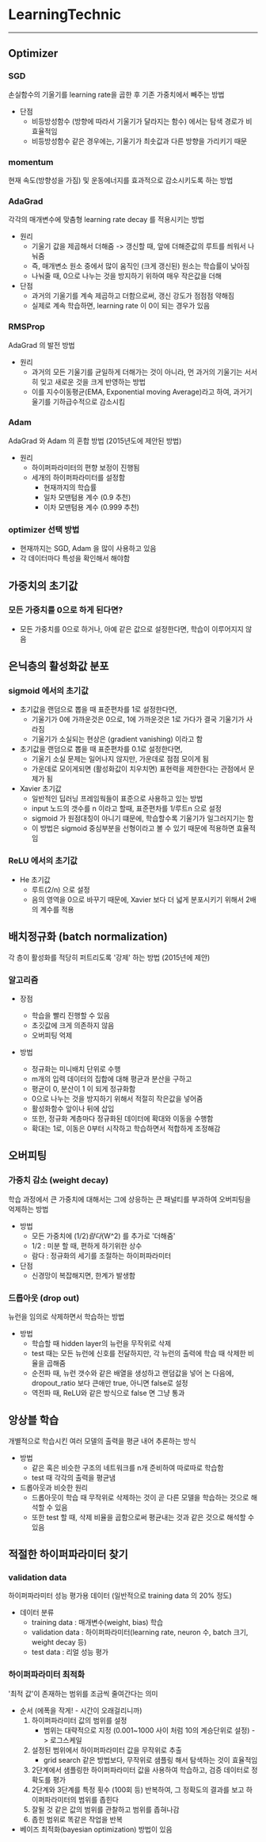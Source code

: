 # LearningTechnic

***

## Optimizer

### SGD
손실함수의 기울기를 learning rate을 곱한 후 기존 가중치에서 빼주는 방법
* 단점
    * 비등방성함수 (방향에 따라서 기울기가 달라지는 함수) 에서는 탐색 경로가 비효율적임
    * 비등방성함수 같은 경우에는, 기울기가 최솟값과 다른 방향을 가리키기 때문
    
### momentum
현재 속도(방향성을 가짐) 및 운동에너지를 효과적으로 감소시키도록 하는 방법

### AdaGrad
각각의 매개변수에 맞춤형 learning rate decay 를 적용시키는 방법
* 원리
    * 기울기 값을 제곱해서 더해줌 -> 갱신할 때, 앞에 더해준값의 루트를 씌워서 나눠줌
    * 즉, 매개변소 원소 중에서 많이 움직인 (크게 갱신된) 원소는 학습률이 낮아짐
    * 나눠줄 때, 0으로 나누는 것을 방지하기 위하여 매우 작은값을 더해
* 단점
    * 과거의 기울기를 계속 제곱하고 더함으로써, 갱신 강도가 점점점 약해짐
    * 실제로 계속 학습하면, learning rate 이 0이 되는 경우가 있음
    
### RMSProp
AdaGrad 의 발전 방법
* 원리
    * 과거의 모든 기울기를 균일하게 더해가는 것이 아니라, 먼 과거의 기울기는 서서히 잊고 새로운 것을 크게 반영하는 방법
    * 이를 지수이동평균(EMA, Exponential moving Average)라고 하여, 과거기울기를 기하급수적으로 감소시킴
    
### Adam
AdaGrad 와 Adam 의 혼합 방법 (2015년도에 제안된 방법)
* 원리
    * 하이퍼파라미터의 편향 보정이 진행됨
    * 세개의 하이퍼파라미터를 설정함
        * 현재까지의 학습률
        * 일차 모맨텀용 계수 (0.9 추천)
        * 이차 모맨텀용 계수 (0.999 추천)
        
### optimizer 선택 방법
* 현재까지는 SGD, Adam 을 많이 사용하고 있음
* 각 데이터마다 특성을 확인해서 해야함

## 가중치의 초기값

### 모든 가중치를 0으로 하게 된다면?
* 모든 가중치를 0으로 하거나, 아예 같은 값으로 설정한다면, 학습이 이루어지지 않음

## 은닉층의 활성화값 분포

### sigmoid 에서의 초기값
* 초기값을 랜덤으로 뽑을 때 표준편차를 1로 설정한다면,
    * 기울기가 0에 가까운것은 0으로, 1에 가까운것은 1로 가다가 결국 기울기가 사라짐
    * 기울기가 소실되는 현상은 (gradient vanishing) 이라고 함
* 초기값을 랜덤으로 뽑을 때 표준편차를 0.1로 설정한다면,
    * 기울기 소실 문제는 일어나지 않지만, 가운데로 점점 모이게 됨
    * 가운데로 모이게되면 (활성화값이 치우치면) 표현력을 제한한다는 관점에서 문제가 됨
* Xavier 초기값
    * 일반적인 딥러닝 프레임웍들이 표준으로 사용하고 있는 방법
    * input 노드의 갯수를 n 이라고 할때, 표준편차를 1/루트n 으로 설정
    * sigmoid 가 원점대칭이 아니기 떄문에, 학습할수록 기울기가 일그러지기는 함
    * 이 방법은 sigmoid 중심부분을 선형이라고 볼 수 있기 때문에 적용하면 효율적임
    
### ReLU 에서의 초기값
* He 초기값
    * 루트(2/n) 으로 설정
    * 음의 영역을 0으로 바꾸기 때문에, Xavier 보다 더 넓게 분포시키기 위해서 2배의 계수를 적용
    
## 배치정규화 (batch normalization)
각 층이 활성화를 적당히 퍼트리도록 '강제' 하는 방법 (2015년에 제안)

### 알고리즘
* 장점
    * 학습을 빨리 진행할 수 있음
    * 초깃값에 크게 의존하지 않음
    * 오버피팅 억제
    
* 방법
    * 정규화는 미니배치 단위로 수행
    * m개의 입력 데이터의 집합에 대해 평균과 분산을 구하고
    * 평균이 0, 분산이 1 이 되게 정규화함
    * 0으로 나누는 것을 방지하기 위해서 적절히 작은값을 넣어줌
    * 활성화함수 앞이나 뒤에 삽입
    * 또한, 정규화 계층마다 정규화된 데이터에 확대와 이동을 수행함
    * 확대는 1로, 이동은 0부터 시작하고 학습하면서 적합하게 조정해감
    
## 오버피팅
### 가중치 감소 (weight decay)
학습 과정에서 큰 가중치에 대해서는 그에 상응하는 큰 패널티를 부과하여 오버피팅을 억제하는 방법
* 방법
    * 모든 가중치에 (1/2)*람다*(W^2) 를 추가로 '더해줌'
    * 1/2 : 미분 할 때, 편하게 하기위한 상수
    * 람다 : 정규화의 세기를 조절하는 하이퍼파라미터
* 단점
    * 신경망이 복잡해지면, 한계가 발생함
    
### 드롭아웃 (drop out)
뉴런을 임의로 삭제하면서 학습하는 방법
* 방법
    * 학습할 때 hidden layer의 뉴런을 무작위로 삭제
    * test 때는 모든 뉴런에 신호를 전달하지만, 각 뉴런의 출력에 학습 때 삭제한 비율을 곱해줌
    * 순전파 때, 뉴런 갯수와 같은 배열을 생성하고 랜덤값을 넣어 논 다음에, dropout_ratio 보다 큰애만 true, 아니면 false로 설정
    * 역전파 때, ReLU와 같은 방식으로 false 면 그냥 통과
    
## 앙상블 학습
개별적으로 학습시킨 여러 모델의 출력을 평균 내어 추론하는 방식
* 방법
    * 같은 혹은 비슷한 구조의 네트워크를 n개 준비하여 따로따로 학습함
    * test 때 각각의 출력을 평균냄
* 드롭아웃과 비슷한 원리
    * 드롭아웃이 학습 때 무작위로 삭제하는 것이 곧 다른 모델을 학습하는 것으로 해석할 수 있음
    * 또한 test 할 때, 삭제 비율을 곱함으로써 평균내는 것과 같은 것으로 해석할 수 있음
    
## 적절한 하이퍼파라미터 찾기

### validation data
하이퍼파라미터 성능 평가용 데이터 (일반적으로 training data 의 20% 정도)
* 데이터 분류
    * training data : 매개변수(weight, bias) 학습
    * validation data : 하이퍼파라미터(learning rate, neuron 수, batch 크기, weight decay 등)
    * test data : 리얼 성능 평가

### 하이퍼파라미터 최적화
'최적 값'이 존재하는 범위를 조금씩 줄여간다는 의미
* 순서 (에폭을 작게! - 시간이 오래걸리니까)
    1. 하이퍼파라미터 값의 범위를 설정
        * 범위는 대략적으로 지정 (0.001~1000 사이 처럼 10의 계승단위로 설정) -> 로그스케일
    2. 설정된 범위에서 하이퍼파라미터 값을 무작위로 추출
        * grid search 같은 방법보다, 무작위로 샘플링 해서 탐색하는 것이 효율적임
    3. 2단계에서 샘플링한 하이퍼파라미터 값을 사용하여 학습하고, 검증 데이터로 정확도를 평가
    4. 2단계와 3단계를 특정 횟수 (100회 등) 반복하여, 그 정확도의 결과를 보고 하이퍼파라미터의 범위를 좁힌다
    5. 잘될 것 같은 값의 범위를 관찰하고 범위를 좁혀나감
    6. 좁힌 범위로 똑같은 작업을 반복
* 베이즈 최적화(bayesian optimization) 방법이 있음

